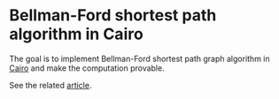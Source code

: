 # Bellman-Ford shortest path algorithm in Cairo

The goal is to implement Bellman-Ford shortest path graph algorithm in [Cairo](https://www.cairo-lang.org/) and make the computation provable.

See the related [article](https://dev.to/maksim_ryndin_a8a74309698/cairo-for-rust-devs-i-verifiable-computation-2op2).